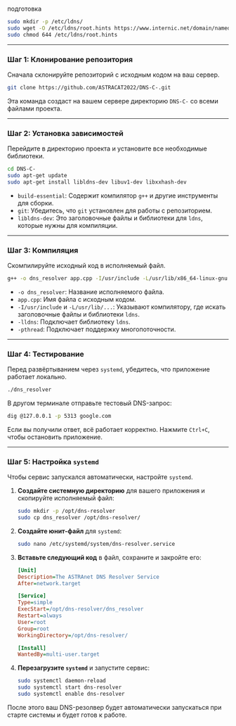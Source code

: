 подготовка 
```bash
sudo mkdir -p /etc/ldns/
sudo wget -O /etc/ldns/root.hints https://www.internic.net/domain/named.root
sudo chmod 644 /etc/ldns/root.hints
```
-----

### Шаг 1: Клонирование репозитория

Сначала склонируйте репозиторий с исходным кодом на ваш сервер.

```bash
git clone https://github.com/ASTRACAT2022/DNS-C-.git
```

Эта команда создаст на вашем сервере директорию `DNS-C-` со всеми файлами проекта.

-----

### Шаг 2: Установка зависимостей

Перейдите в директорию проекта и установите все необходимые библиотеки.

```bash
cd DNS-C-
sudo apt-get update
sudo apt-get install libldns-dev libuv1-dev libxxhash-dev
```

  * `build-essential`: Содержит компилятор `g++` и другие инструменты для сборки.
  * `git`: Убедитесь, что `git` установлен для работы с репозиторием.
  * `libldns-dev`: Это заголовочные файлы и библиотеки для `ldns`, которые нужны для компиляции.

-----

### Шаг 3: Компиляция

Скомпилируйте исходный код в исполняемый файл.

```bash
g++ -o dns_resolver app.cpp -I/usr/include -L/usr/lib/x86_64-linux-gnu -lldns -pthread
```

  * `-o dns_resolver`: Название исполняемого файла.
  * `app.cpp`: Имя файла с исходным кодом.
  * `-I/usr/include` и `-L/usr/lib/...`: Указывают компилятору, где искать заголовочные файлы и библиотеки `ldns`.
  * `-lldns`: Подключает библиотеку `ldns`.
  * `-pthread`: Подключает поддержку многопоточности.

-----

### Шаг 4: Тестирование

Перед развёртыванием через `systemd`, убедитесь, что приложение работает локально.

```bash
./dns_resolver
```

В другом терминале отправьте тестовый DNS-запрос:

```bash
dig @127.0.0.1 -p 5313 google.com
```

Если вы получили ответ, всё работает корректно. Нажмите `Ctrl+C`, чтобы остановить приложение.

-----

### Шаг 5: Настройка `systemd`

Чтобы сервис запускался автоматически, настройте `systemd`.

1.  **Создайте системную директорию** для вашего приложения и скопируйте исполняемый файл:
    ```bash
    sudo mkdir -p /opt/dns-resolver
    sudo cp dns_resolver /opt/dns-resolver/
    ```
2.  **Создайте юнит-файл** для `systemd`:
    ```bash
    sudo nano /etc/systemd/system/dns-resolver.service
    ```
3.  **Вставьте следующий код** в файл, сохраните и закройте его:
    ```ini
    [Unit]
    Description=The ASTRAnet DNS Resolver Service
    After=network.target

    [Service]
    Type=simple
    ExecStart=/opt/dns-resolver/dns_resolver
    Restart=always
    User=root
    Group=root
    WorkingDirectory=/opt/dns-resolver/

    [Install]
    WantedBy=multi-user.target
    ```
4.  **Перезагрузите `systemd`** и запустите сервис:
    ```bash
    sudo systemctl daemon-reload
    sudo systemctl start dns-resolver
    sudo systemctl enable dns-resolver
    ```

После этого ваш DNS-резолвер будет автоматически запускаться при старте системы и будет готов к работе.
